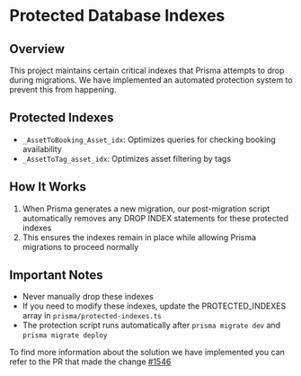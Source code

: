 # Protected Database Indexes

## Overview

This project maintains certain critical indexes that Prisma attempts to drop during migrations. We have implemented an automated protection system to prevent this from happening.

## Protected Indexes

- `_AssetToBooking_Asset_idx`: Optimizes queries for checking booking availability
- `_AssetToTag_asset_idx`: Optimizes asset filtering by tags

## How It Works

1. When Prisma generates a new migration, our post-migration script automatically removes any DROP INDEX statements for these protected indexes
2. This ensures the indexes remain in place while allowing Prisma migrations to proceed normally

## Important Notes

- Never manually drop these indexes
- If you need to modify these indexes, update the PROTECTED_INDEXES array in `prisma/protected-indexes.ts`
- The protection script runs automatically after `prisma migrate dev` and `prisma migrate deploy`

To find more information about the solution we have implemented you can refer to the PR that made the change [#1546](https://github.com/Bizmap/bizmap/pull/1546)
